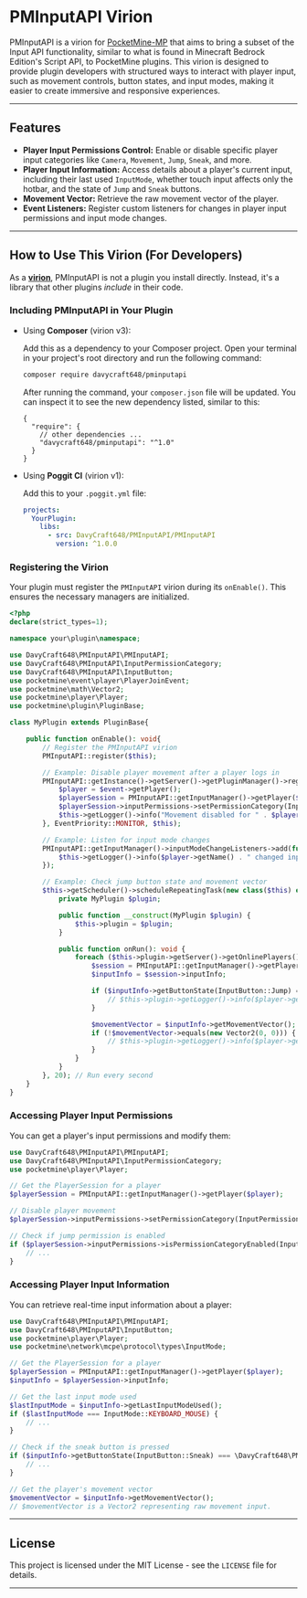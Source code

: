# PMInputAPI Virion

PMInputAPI is a virion for [PocketMine-MP](https://github.com/pmmp/PocketMine-MP) that aims to bring a subset of the
Input API functionality, similar to what is found in Minecraft Bedrock Edition's Script API, to PocketMine plugins. This
virion is designed to provide plugin developers with structured ways to interact with player input, such as movement
controls, button states, and input modes, making it easier to create immersive and responsive experiences.

---

## Features

* **Player Input Permissions Control:** Enable or disable specific player input categories like `Camera`, `Movement`,
  `Jump`, `Sneak`, and more.
* **Player Input Information:** Access details about a player's current input, including their last used `InputMode`,
  whether touch input affects only the hotbar, and the state of `Jump` and `Sneak` buttons.
* **Movement Vector:** Retrieve the raw movement vector of the player.
* **Event Listeners:** Register custom listeners for changes in player input permissions and input mode changes.

---

## How to Use This Virion (For Developers)

As a [**virion**](https://poggit.pmmp.io/virion), PMInputAPI is not a plugin you install directly. Instead, it's a
library that other plugins *include* in their code.

### Including PMInputAPI in Your Plugin

- Using **Composer** (virion v3):

  Add this as a dependency to your Composer project. Open your terminal in your project's root directory and run the
  following command:

  ```bash
  composer require davycraft648/pminputapi
  ```

  After running the command, your `composer.json` file will be updated. You can inspect it to see the new dependency
  listed, similar to this:

  ```json5
  {
    "require": {
      // other dependencies ...
      "davycraft648/pminputapi": "^1.0"
    }
  }
  ```


- Using **Poggit CI** (virion v1):

  Add this to your `.poggit.yml` file:

   ```yaml
   projects:
     YourPlugin:
       libs:
         - src: DavyCraft648/PMInputAPI/PMInputAPI
           version: ^1.0.0
   ```

### Registering the Virion

Your plugin must register the `PMInputAPI` virion during its `onEnable()`. This ensures the necessary managers are
initialized.

```php
<?php
declare(strict_types=1);

namespace your\plugin\namespace;

use DavyCraft648\PMInputAPI\PMInputAPI;
use DavyCraft648\PMInputAPI\InputPermissionCategory;
use DavyCraft648\PMInputAPI\InputButton;
use pocketmine\event\player\PlayerJoinEvent;
use pocketmine\math\Vector2;
use pocketmine\player\Player;
use pocketmine\plugin\PluginBase;

class MyPlugin extends PluginBase{

    public function onEnable(): void{
        // Register the PMInputAPI virion
        PMInputAPI::register($this);

        // Example: Disable player movement after a player logs in
        PMInputAPI::getInstance()->getServer()->getPluginManager()->registerEvent(PlayerJoinEvent::class, function(PlayerJoinEvent $event): void{
            $player = $event->getPlayer();
            $playerSession = PMInputAPI::getInputManager()->getPlayer($player);
            $playerSession->inputPermissions->setPermissionCategory(InputPermissionCategory::Movement, false);
            $this->getLogger()->info("Movement disabled for " . $player->getName());
        }, EventPriority::MONITOR, $this);

        // Example: Listen for input mode changes
        PMInputAPI::getInputManager()->inputModeChangeListeners->add(function(Player $player, int $previousInputModeUsed, int $newInputModeUsed): void{
            $this->getLogger()->info($player->getName() . " changed input mode from " . $previousInputModeUsed . " to " . $newInputModeUsed);
        });

        // Example: Check jump button state and movement vector
        $this->getScheduler()->scheduleRepeatingTask(new class($this) extends Task {
            private MyPlugin $plugin;

            public function __construct(MyPlugin $plugin) {
                $this->plugin = $plugin;
            }

            public function onRun(): void {
                foreach ($this->plugin->getServer()->getOnlinePlayers() as $player) {
                    $session = PMInputAPI::getInputManager()->getPlayer($player);
                    $inputInfo = $session->inputInfo;

                    if ($inputInfo->getButtonState(InputButton::Jump) === \DavyCraft648\PMInputAPI\ButtonState::Pressed) {
                        // $this->plugin->getLogger()->info($player->getName() . " is pressing jump!");
                    }

                    $movementVector = $inputInfo->getMovementVector();
                    if (!$movementVector->equals(new Vector2(0, 0))) {
                        // $this->plugin->getLogger()->info($player->getName() . " is moving: " . $movementVector->__toString());
                    }
                }
            }
        }, 20); // Run every second
    }
}
```

### Accessing Player Input Permissions

You can get a player's input permissions and modify them:

```php
use DavyCraft648\PMInputAPI\PMInputAPI;
use DavyCraft648\PMInputAPI\InputPermissionCategory;
use pocketmine\player\Player;

// Get the PlayerSession for a player
$playerSession = PMInputAPI::getInputManager()->getPlayer($player);

// Disable player movement
$playerSession->inputPermissions->setPermissionCategory(InputPermissionCategory::Movement, false);

// Check if jump permission is enabled
if ($playerSession->inputPermissions->isPermissionCategoryEnabled(InputPermissionCategory::Jump)) {
    // ...
}
```

### Accessing Player Input Information

You can retrieve real-time input information about a player:

```php
use DavyCraft648\PMInputAPI\PMInputAPI;
use DavyCraft648\PMInputAPI\InputButton;
use pocketmine\player\Player;
use pocketmine\network\mcpe\protocol\types\InputMode;

// Get the PlayerSession for a player
$playerSession = PMInputAPI::getInputManager()->getPlayer($player);
$inputInfo = $playerSession->inputInfo;

// Get the last input mode used
$lastInputMode = $inputInfo->getLastInputModeUsed();
if ($lastInputMode === InputMode::KEYBOARD_MOUSE) {
    // ...
}

// Check if the sneak button is pressed
if ($inputInfo->getButtonState(InputButton::Sneak) === \DavyCraft648\PMInputAPI\ButtonState::Pressed) {
    // ...
}

// Get the player's movement vector
$movementVector = $inputInfo->getMovementVector();
// $movementVector is a Vector2 representing raw movement input.
```

---

## License

This project is licensed under the MIT License - see the `LICENSE` file for details.

---